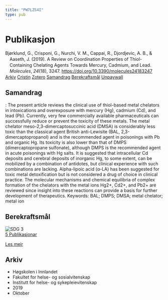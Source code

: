 ```yaml
---
title: "PW7LZS4I"
type: pub
---
```

<h1>Publikasjon</h1>
<article id="csl-bib-container-PW7LZS4I" class="csl-bib-container">
  <div class="csl-bib-body" style="line-height: 1.35; padding-left: 1em; text-indent:-1em;">
  <div class="csl-entry">Bj&#xF8;rklund, G., Crisponi, G., Nurchi, V. M., Cappai, R., Djordjevic, A. B., &amp; Aaseth, J. (2019). A Review on Coordination Properties of Thiol-Containing Chelating Agents Towards Mercury, Cadmium, and Lead. <i>Molecules</i>, <i>24</i>(18), 3247. <a href="https://doi.org/10.3390/molecules24183247">https://doi.org/10.3390/molecules24183247</a></div>
</div>
  <div class="csl-bib-buttons">
    <a href="#taxonomy-article-PW7LZS4I" class="csl-bib-button">Arkiv</a>
    <a href="https://app.cristin.no/results/show.jsf?id=1734199" alt="Cristin URL" class="csl-bib-button">Cristin</a>
    <a href="http://zotero.org/groups/5402882/items/PW7LZS4I" alt="Zotero URL" class="csl-bib-button">Zotero</a>
    <a href="#abstract-article-PW7LZS4I" class="csl-bib-button">Samandrag</a>
    <a href="#sdg-article-PW7LZS4I" class="csl-bib-button">Berekraftsmål</a>
    <a href="https://doi.org/10.3390/molecules24183247" class="csl-bib-button">Unpaywall</a>
  </div>
  <div id="csl-bib-meta-container-PW7LZS4I"></div>
</article>
<div id="csl-bib-meta-PW7LZS4I" class="csl-bib-meta">
  <article id="abstract-article-PW7LZS4I" class="abstract-article">
    <h1>Samandrag</h1>
    : The present article reviews the clinical use of thiol-based metal chelators in intoxications and overexposure with mercury (Hg), cadmium (Cd), and lead (Pb). Currently, very few commercially available pharmaceuticals can successfully reduce or prevent the toxicity of these metals. The metal chelator meso-2,3-dimercaptosuccinic acid (DMSA) is considerably less toxic than the classical agent British anti-Lewisite (BAL, 2,3-dimercaptopropanol) and is the recommended agent in poisonings with Pb and organic Hg. Its toxicity is also lower than that of DMPS (dimercaptopropane sulfonate), although DMPS is the recommended agent in acute poisonings with Hg salts. It is suggested that intracellular Cd deposits and cerebral deposits of inorganic Hg, to some extent, can be mobilized by a combination of antidotes, but clinical experience with such combinations are lacking. Alpha-lipoic acid (α-LA) has been suggested for toxic metal detoxification but is not considered a drug of choice in clinical practice. The molecular mechanisms and chemical equilibria of complex formation of the chelators with the metal ions Hg2+, Cd2+, and Pb2+ are reviewed since insight into these reactions can provide a basis for further development of therapeutics. Keywords: BAL; DMPS; DMSA; metal chelator; metal ion
  </article>
  <article id="sdg-article-PW7LZS4I" class="sdg-article">
    <h1>Berekraftsmål</h1>
    <div class="sdg-container"><div id="sdg3" class="sdg"> <img src="{{< params subfolder >}}images/sdg/sdg03_no.png" class="image" alt="SDG 3"> <div class="sdg-overlay"> <a href="{{< params subfolder >}}no/archive/?sdg=3#archive" class="sdg-publication-count"><span>5</span> Publikasjonar</a> <p><a href="NA" class="sdg-read-more">Les meir</a></p> </div> </div></div>
  </article>
  <article id="taxonomy-article-PW7LZS4I" class="taxonomy-article">
    <h1>Arkiv</h1>
    <ul>
      <li>Høgskolen i Innlandet</li>
      <li>Fakultet for helse- og sosialvitenskap</li>
      <li>Institutt for helse- og sykepleievitenskap</li>
      <li>2019</li>
      <li>Oktober</li>
    </ul>
  </article>
</div>
